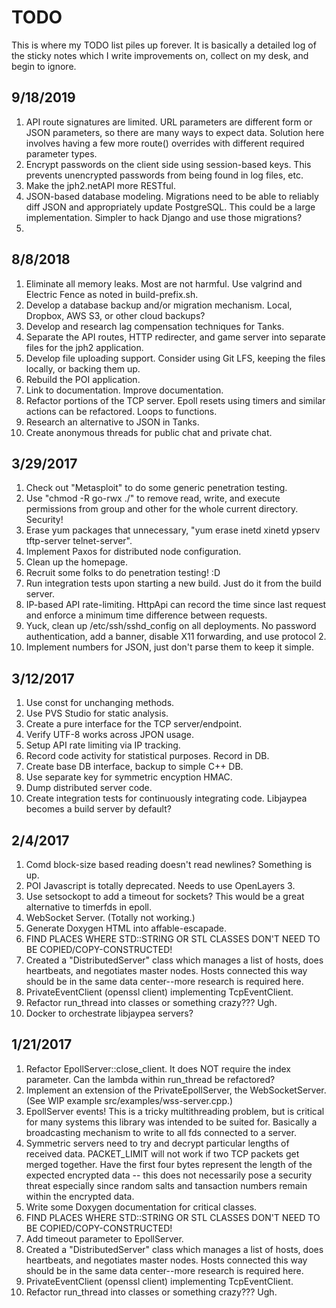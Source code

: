 # TODO

This is where my TODO list piles up forever. It is basically a detailed log of the sticky notes which I write improvements on, collect on my desk, and begin to ignore.

## 9/18/2019

1. API route signatures are limited. URL parameters are different form or JSON parameters, so there are many ways to expect data. Solution here involves having a few more route() overrides with different required parameter types.
2. Encrypt passwords on the client side using session-based keys. This prevents unencrypted passwords from being found in log files, etc.
3. Make the jph2.netAPI more RESTful.
4. JSON-based database modeling. Migrations need to be able to reliably diff JSON and appropriately update PostgreSQL. This could be a large implementation. Simpler to hack Django and use those migrations?
5. 

## 8/8/2018

1. Eliminate all memory leaks. Most are not harmful. Use valgrind and Electric Fence as noted in build-prefix.sh.
2. Develop a database backup and/or migration mechanism. Local, Dropbox, AWS S3, or other cloud backups?
3. Develop and research lag compensation techniques for Tanks.
4. Separate the API routes, HTTP redirecter, and game server into separate files for the jph2 application.
5. Develop file uploading support. Consider using Git LFS, keeping the files locally, or backing them up.
6. Rebuild the POI application.
7. Link to documentation. Improve documentation.
8. Refactor portions of the TCP server. Epoll resets using timers and similar actions can be refactored. Loops to functions.
9. Research an alternative to JSON in Tanks.
10. Create anonymous threads for public chat and private chat.

## 3/29/2017

1. Check out "Metasploit" to do some generic penetration testing.
2. Use "chmod -R go-rwx ./" to remove read, write, and execute permissions from group and other for the whole current directory. Security!
3. Erase yum packages that unnecessary, "yum erase inetd xinetd ypserv tftp-server telnet-server".
4. Implement Paxos for distributed node configuration.
5. Clean up the homepage.
6. Recruit some folks to do penetration testing! :D
7. Run integration tests upon starting a new build. Just do it from the build server.
8. IP-based API rate-limiting. HttpApi can record the time since last request and enforce a minimum time difference between requests.
9. Yuck, clean up /etc/ssh/sshd_config on all deployments. No password authentication, add a banner, disable X11 forwarding, and use protocol 2.
10. Implement numbers for JSON, just don't parse them to keep it simple.

## 3/12/2017

1. Use const for unchanging methods.
2. Use PVS Studio for static analysis.
3. Create a pure interface for the TCP server/endpoint.
4. Verify UTF-8 works across JPON usage.
5. Setup API rate limiting via IP tracking.
6. Record code activity for statistical purposes. Record in DB.
7. Create base DB interface, backup to simple C++ DB.
8. Use separate key for symmetric encyption HMAC.
9. Dump distributed server code.
10. Create integration tests for continuously integrating code. Libjaypea becomes a build server by default?

## 2/4/2017

1. Comd block-size based reading doesn't read newlines? Something is up.
2. POI Javascript is totally deprecated. Needs to use OpenLayers 3.
3. Use setsockopt to add a timeout for sockets? This would be a great alternative to timerfds in epoll.
4. WebSocket Server. (Totally not working.)
5. Generate Doxygen HTML into affable-escapade.
6. FIND PLACES WHERE STD::STRING OR STL CLASSES DON'T NEED TO BE COPIED/COPY-CONSTRUCTED!
7. Created a "DistributedServer" class which manages a list of hosts, does heartbeats, and negotiates master nodes. Hosts connected this way should be in the same data center--more research is required here.
8. PrivateEventClient (openssl client) implementing TcpEventClient.
9. Refactor run_thread into classes or something crazy??? Ugh.
10. Docker to orchestrate libjaypea servers?

## 1/21/2017

1. Refactor EpollServer::close_client. It does NOT require the index parameter. Can the lambda within run_thread be refactored?
2. Implement an extension of the PrivateEpollServer, the WebSocketServer. (See WIP example src/examples/wss-server.cpp.)
3. EpollServer events! This is a tricky multithreading problem, but is critical for many systems this library was intended to be suited for. Basically a broadcasting mechanism to write to all fds connected to a server.
4. Symmetric servers need to try and decrypt particular lengths of received data. PACKET_LIMIT will not work if two TCP packets get merged together. Have the first four bytes represent the length of the expected encrypted data -- this does not necessarily pose a security threat especially since random salts and tansaction numbers remain within the encrypted data.
5. Write some Doxygen documentation for critical classes.
6. FIND PLACES WHERE STD::STRING OR STL CLASSES DON'T NEED TO BE COPIED/COPY-CONSTRUCTED!
7. Add timeout parameter to EpollServer.
8. Created a "DistributedServer" class which manages a list of hosts, does heartbeats, and negotiates master nodes. Hosts connected this way should be in the same data center--more research is required here.
9. PrivateEventClient (openssl client) implementing TcpEventClient.
10. Refactor run_thread into classes or something crazy??? Ugh.

